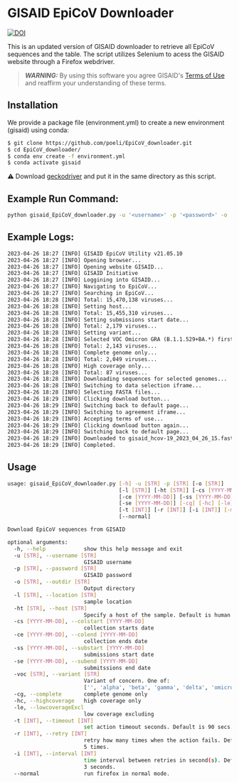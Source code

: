 # GISAID EpiCoV Downloader

[![DOI](https://zenodo.org/badge/DOI/10.5281/zenodo.4323561.svg)](https://doi.org/10.5281/zenodo.4323561)

This is an updated version of GISAID downloader to retrieve all EpiCoV sequences and the table. The script utilizes Selenium to acess the GISAID website through a Firefox webdriver.

> **_WARNING:_** By using this software you agree GISAID's [Terms of Use](https://www.gisaid.org/DAA) and reaffirm your understanding of these terms.

## Installation

We provide a package file (environment.yml) to create a new environment (gisaid) using conda:

```bash
$ git clone https://github.com/poeli/EpiCoV_downloader.git
$ cd EpiCoV_downloader/
$ conda env create -f environment.yml
$ conda activate gisaid
```

:warning: Download [geckodriver](https://github.com/mozilla/geckodriver/releases) and put it in the same directory as this script.

## Example Run Command:
```bash
python gisaid_EpiCoV_downloader.py -u '<username>' -p '<password>' -o 'downloads/' -ht 'Human' -ss '2023-04-26' -voc 'omicron' -cg -hc -nnd
```

## Example Logs:

```txt
2023-04-26 18:27 [INFO] GISAID EpiCoV Utility v21.05.10
2023-04-26 18:27 [INFO] Opening browser...
2023-04-26 18:27 [INFO] Opening website GISAID...
2023-04-26 18:27 [INFO] GISAID Initiative
2023-04-26 18:27 [INFO] Loggining into GISAID...
2023-04-26 18:27 [INFO] Navigating to EpiCoV...
2023-04-26 18:27 [INFO] Searching in EpiCoV...
2023-04-26 18:28 [INFO] Total: 15,470,138 viruses...
2023-04-26 18:28 [INFO] Setting host...
2023-04-26 18:28 [INFO] Total: 15,455,310 viruses...
2023-04-26 18:28 [INFO] Setting submissions start date...
2023-04-26 18:28 [INFO] Total: 2,179 viruses...
2023-04-26 18:28 [INFO] Setting variant...
2023-04-26 18:28 [INFO] Selected VOC Omicron GRA (B.1.1.529+BA.*) first detected in Botswana/Hong Kong/South Africa...
2023-04-26 18:28 [INFO] Total: 2,143 viruses...
2023-04-26 18:28 [INFO] Complete genome only...
2023-04-26 18:28 [INFO] Total: 2,049 viruses...
2023-04-26 18:28 [INFO] High coverage only...
2023-04-26 18:28 [INFO] Total: 87 viruses...
2023-04-26 18:28 [INFO] Downloading sequences for selected genomes...
2023-04-26 18:28 [INFO] Switching to data selection iframe...
2023-04-26 18:28 [INFO] Selecting FASTA files...
2023-04-26 18:29 [INFO] Clicking download button...
2023-04-26 18:29 [INFO] Switching back to default page...
2023-04-26 18:29 [INFO] Switching to agreement iframe...
2023-04-26 18:29 [INFO] Accepting terms of use...
2023-04-26 18:29 [INFO] Clicking download button again...
2023-04-26 18:29 [INFO] Switching back to default page...
2023-04-26 18:29 [INFO] Downloaded to gisaid_hcov-19_2023_04_26_15.fasta.
2023-04-26 18:29 [INFO] Completed.
```


## Usage
```bash
usage: gisaid_EpiCoV_downloader.py [-h] -u [STR] -p [STR] [-o [STR]]
                                   [-l [STR]] [-ht [STR]] [-cs [YYYY-MM-DD]]
                                   [-ce [YYYY-MM-DD]] [-ss [YYYY-MM-DD]]
                                   [-se [YYYY-MM-DD]] [-cg] [-hc] [-le]
                                   [-t [INT]] [-r [INT]] [-i [INT]] [-m]
                                   [--normal]

Download EpiCoV sequences from GISAID

optional arguments:
  -h, --help            show this help message and exit
  -u [STR], --username [STR]
                        GISAID username
  -p [STR], --password [STR]
                        GISAID password
  -o [STR], --outdir [STR]
                        Output directory
  -l [STR], --location [STR]
                        sample location
  -ht [STR], --host [STR]
                        Specify a host of the sample. Default is human.
  -cs [YYYY-MM-DD], --colstart [YYYY-MM-DD]
                        collection starts date
  -ce [YYYY-MM-DD], --colend [YYYY-MM-DD]
                        collection ends date
  -ss [YYYY-MM-DD], --substart [YYYY-MM-DD]
                        submissions start date
  -se [YYYY-MM-DD], --subend [YYYY-MM-DD]
                        submitssions end date
  -voc [STR], --variant [STR]
                        Variant of concern. One of:
                        ['', 'alpha', 'beta', 'gamma', 'delta', 'omicron']
  -cg, --complete       complete genome only
  -hc, --highcoverage   high coverage only
  -le, --lowcoverageExcl
                        low coverage excluding
  -t [INT], --timeout [INT]
                        set action timeout seconds. Default is 90 secs.
  -r [INT], --retry [INT]
                        retry how many times when the action fails. Default is
                        5 times.
  -i [INT], --interval [INT]
                        time interval between retries in second(s). Default is
                        3 seconds.
  --normal              run firefox in normal mode.
```
